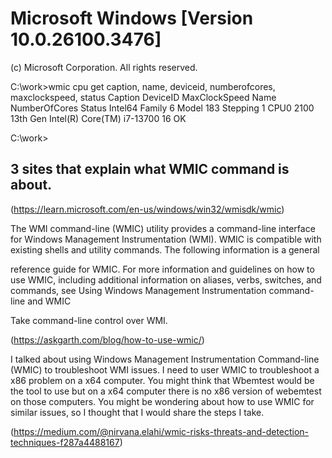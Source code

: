 # Microsoft Windows [Version 10.0.26100.3476]
(c) Microsoft Corporation. All rights reserved.

C:\work>wmic cpu get caption, name, deviceid, numberofcores, maxclockspeed, status
Caption                                DeviceID  MaxClockSpeed  Name                                 NumberOfCores  Status
Intel64 Family 6 Model 183 Stepping 1  CPU0      2100           13th Gen Intel(R) Core(TM) i7-13700  16             OK  


C:\work>

## 3 sites that explain what WMIC command is about.

(https://learn.microsoft.com/en-us/windows/win32/wmisdk/wmic)

The WMI command-line (WMIC) utility provides a command-line interface for Windows Management Instrumentation (WMI). WMIC is compatible with existing shells and utility commands. The following information is a general

reference guide for WMIC. For more information and guidelines on how to use WMIC, including additional information on aliases, verbs, switches, and commands, see Using Windows Management Instrumentation command-line and WMIC

Take command-line control over WMI.

(https://askgarth.com/blog/how-to-use-wmic/)

 I talked about using Windows Management Instrumentation Command-line (WMIC) to troubleshoot WMI issues. I need to user WMIC to troubleshoot a x86 problem on a x64 computer. You might think that Wbemtest would be the tool to use but on a x64 computer there is no x86 version of webemtest on those computers. You might be wondering about how to use WMIC for similar issues, so I thought that I would share the steps I take.
 
(https://medium.com/@nirvana.elahi/wmic-risks-threats-and-detection-techniques-f287a4488167)

